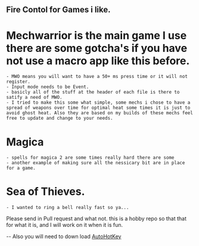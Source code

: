 ## Fire Contol for Games i like.
# Mechwarrior is the main game I use there are some gotcha's if you have not use a macro app like this before. 
    - MWO means you will want to have a 50+ ms press time or it will not register.
    - Input mode needs to be Event.
    - basicly all of the stuff at the header of each file is there to satify a need of MWO.
    - I tried to make this some what simple, some mechs i chose to have a spread of weapons over time for optimal heat some times it is just to avoid ghost heat. Also they are based on my builds of these mechs feel free to update and change to your needs.

# Magica 
    - spells for magica 2 are some times really hard there are some 
    - another example of making sure all the nessicary bit are in place for a game.

# Sea of Thieves.
    - I wanted to ring a bell really fast so ya...


Please send in Pull request and what not. this is a hobby repo so that that for what it is, and I will work on it when it is fun.

-- Also you will need to down load [AutoHotKey](https://www.autohotkey.com/)